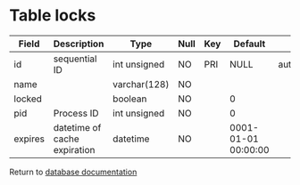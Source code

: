 Table locks
===========


| Field | Description | Type | Null | Key | Default | Extra |
| ----- | ----------- | ---- | ---- | --- | ------- | ----- |
| id | sequential ID | int unsigned | NO | PRI | NULL | auto_increment |    
| name |  | varchar(128) | NO |  |  |  |    
| locked |  | boolean | NO |  | 0 |  |    
| pid | Process ID | int unsigned | NO |  | 0 |  |    
| expires | datetime of cache expiration | datetime | NO |  | 0001-01-01 00:00:00 |  |    

Return to [database documentation](help/database)
